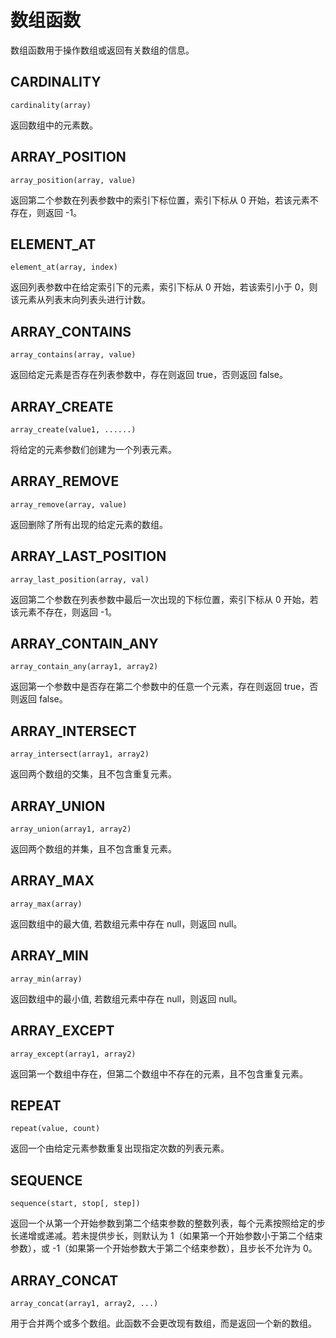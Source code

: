 # 数组函数

数组函数用于操作数组或返回有关数组的信息。

## CARDINALITY

```
cardinality(array)
```

返回数组中的元素数。

## ARRAY_POSITION

```
array_position(array, value)
```

返回第二个参数在列表参数中的索引下标位置，索引下标从 0 开始，若该元素不存在，则返回 -1。

## ELEMENT_AT

```
element_at(array, index)
```

返回列表参数中在给定索引下的元素，索引下标从 0 开始，若该索引小于 0，则该元素从列表末向列表头进行计数。

## ARRAY_CONTAINS

```
array_contains(array, value)
```

返回给定元素是否存在列表参数中，存在则返回 true，否则返回 false。

## ARRAY_CREATE

```
array_create(value1, ......)
```

将给定的元素参数们创建为一个列表元素。

## ARRAY_REMOVE

```
array_remove(array, value)
```

返回删除了所有出现的给定元素的数组。

## ARRAY_LAST_POSITION

```
array_last_position(array, val)
```

返回第二个参数在列表参数中最后一次出现的下标位置，索引下标从 0 开始，若该元素不存在，则返回 -1。

## ARRAY_CONTAIN_ANY

```
array_contain_any(array1, array2)
```

返回第一个参数中是否存在第二个参数中的任意一个元素，存在则返回 true，否则返回 false。

## ARRAY_INTERSECT

```
array_intersect(array1, array2)
```

返回两个数组的交集，且不包含重复元素。

## ARRAY_UNION

```
array_union(array1, array2)
```

返回两个数组的并集，且不包含重复元素。

## ARRAY_MAX

```
array_max(array)
```

返回数组中的最大值, 若数组元素中存在 null，则返回 null。

## ARRAY_MIN

```
array_min(array)
```

返回数组中的最小值, 若数组元素中存在 null，则返回 null。

## ARRAY_EXCEPT

```
array_except(array1, array2)
```

返回第一个数组中存在，但第二个数组中不存在的元素，且不包含重复元素。

## REPEAT

```
repeat(value, count)
```

返回一个由给定元素参数重复出现指定次数的列表元素。

## SEQUENCE

```
sequence(start, stop[, step])
```

返回一个从第一个开始参数到第二个结束参数的整数列表，每个元素按照给定的步长递增或递减。若未提供步长，则默认为
1（如果第一个开始参数小于第二个结束参数），或 -1（如果第一个开始参数大于第二个结束参数），且步长不允许为 0。

## ARRAY_CONCAT

```
array_concat(array1, array2, ...)
```

用于合并两个或多个数组。此函数不会更改现有数组，而是返回一个新的数组。

